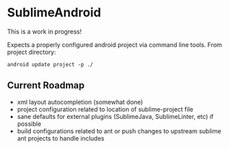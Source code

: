 # SublimeAndroid

This is a work in progress!

Expects a properly configured android project via command line tools. From project directory:

```
android update project -p ./
```

## Current Roadmap

* xml layout autocompletion (somewhat done)
* project configuration related to location of sublime-project file
* sane defaults for external plugins (SublimeJava, SublimeLinter, etc) if possible
* build configurations related to ant or push changes to upstream sublime ant projects to handle includes